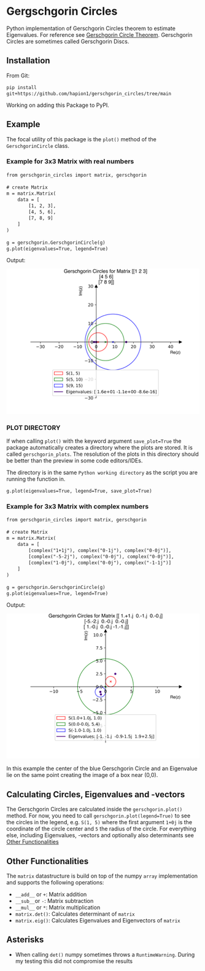 # Gergschgorin Circles

Python implementation of Gerschgorin Circles theorem to estimate Eigenvalues.
For reference see [Gerschgorin Circle Theorem](https://en.wikipedia.org/wiki/Gershgorin_circle_theorem).
Gerschgorin Circles are sometimes called Gerschgorin Discs.

## Installation

From Git:

```
pip install git+https://github.com/hapion1/gerschgorin_circles/tree/main
```

Working on adding this Package to PyPI.

## Example

The focal utility of this package is the `plot()` method of the `GerschgorinCircle` class.

### Example for 3x3 Matrix with real numbers

```
from gerschgorin_circles import matrix, gerschgorin

# create Matrix
m = matrix.Matrix(
    data = [
        [1, 2, 3],
        [4, 5, 6],
        [7, 8, 9]
    ]   
)

g = gerschgorin.GerschgorinCircle(g)
g.plot(eigenvalues=True, legend=True)
```

Output:

![Gerschgorin Circles 1](./gerschgorin_plots/plot_%0A%5B%5B1%202%203%5D%0A%20%5B4%205%206%5D%0A%20%5B7%208%209%5D%5D.svg)


### PLOT DIRECTORY

If when calling `plot()` with the keyword argument `save_plot=True` the package automatically creates a directory where the plots are stored.
It is called `gerschgorin_plots`. The resolution of the plots in this directory should be better than the preview in some code editors/IDEs.

The directory is in the same `Python working directory` as the script you are running the function in.

```
g.plot(eigenvalues=True, legend=True, save_plot=True)
```

### Example for 3x3 Matrix with complex numbers

```
from gerschgorin_circles import matrix, gerschgorin

# create Matrix
m = matrix.Matrix(
    data = [
        [complex("1+1j"), complex("0-1j"), complex("0-0j")],
        [complex("-5-2j"), complex("0-0j"), complex("0-0j")],
        [complex("1-0j"), complex("0-0j"), complex("-1-1j")]
    ]  
)

g = gerschgorin.GerschgorinCircle(g)
g.plot(eigenvalues=True, legend=True)
```

Output:

![Gerschgorin Circles 2](./gerschgorin_plots/plot_%0A%5B%5B%201.+1.j%20%200.-1.j%20%200.-0.j%5D%0A%20%5B-5.-2.j%20%200.-0.j%20%200.-0.j%5D%0A%20%5B%201.-0.j%20%200.-0.j%20-1.-1.j%5D%5D.svg)

In this example the center of the blue Gerschgorin Circle and an Eigenvalue lie on the same point creating the image of 
a box near (0,0).

## Calculating Circles, Eigenvalues and -vectors

The Gerschgorin Circles are calculated inside the `gerschgorin.plot()` method.
For now, you need to call `gerschgorin.plot(legend=True)` to see the circles in the legend, e.g. `S(1, 5)` 
where the first argument `1+0j` is the coordinate of the circle center and `5` the radius of the circle.
For everything else, including Eigenvalues, -vectors and optionally also determinants see [Other Functionalities](#other-functionalities) 



## Other Functionalities

The `matrix` datastructure is build on top of the numpy `array` implementation
and supports the following operations:

- `__add__` or `+`: Matrix addition
- `__sub__`or `-`: Matrix subtraction
- `__mul__` or `*`: Matrix multiplication
- `matrix.det()`: Calculates determinant of `matrix`
- `matrix.eig()`: Calculates Eigenvalues and Eigenvectors of `matrix`

## Asterisks

- When calling `det()` numpy sometimes throws a `RuntimeWarning`. 
During my testing this did not compromise the results
